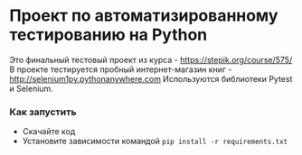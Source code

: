 # Проект по автоматизированному тестированию на Python

Это финальный тестовый проект из курса - https://stepik.org/course/575/
В проекте тестируется пробный интернет-магазин книг - http://selenium1py.pythonanywhere.com
Используются библиотеки Pytest и Selenium.


### Как запустить

- Скачайте код
- Установите зависимости командой `pip install -r requirements.txt`


